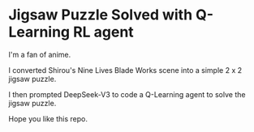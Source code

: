 # Jigsaw Puzzle Solved with Q-Learning RL agent

I'm a fan of anime. 

I converted Shirou's Nine Lives Blade Works scene into a simple 2 x 2 jigsaw puzzle.

I then prompted DeepSeek-V3 to code a Q-Learning agent to solve the jigsaw puzzle.

Hope you like this repo. 